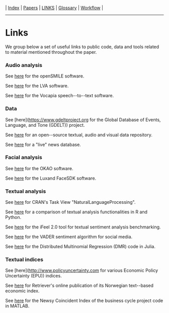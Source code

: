 
| [Index](index.md) | [Papers](papers.md) | [LINKS](links.md) | [Glossary](glossary.md) | [Workflow](workflow.md) |

---

# Links

We group below a set of useful links to public code, data and tools related to material mentioned throughout the paper.

### Audio analysis

See [here](https://www.audeering.com/opensmile) for the openSMILE software.

See [here](https://lva650.com) for the LVA software.

See [here](https://www.vocapia.com) for the Vocapia speech--to--text software.

### Data

See [here](https://www.gdeltproject.org for the Global Database of Events, Language, and Tone (GDELT)) project.

See [here](https://skymind.ai/wiki/open-datasets) for an open--source textual, audio and visual data repository.

See [here](http://newsdiffs.org) for a "live" news database.

### Facial analysis

See [here](https://plus-sensing.omron.com/technology) for the OKAO software.

See [here](https://www.luxand.com/facesdk) for the Luxand FaceSDK software.

### Textual analysis

See [here](https://CRAN.R-project.org/view=NaturalLanguageProcessing) for CRAN's Task View "NaturalLanguageProcessing".

See [here](https://quanteda.io/articles/pkgdown/comparison.html) for a comparison of textual analysis functionalities in R and Python.

See [here](http://blackbird.dcc.ufmg.br:1210) for the iFeel 2.0 tool for textual sentiment analysis benchmarking.

See [here](https://github.com/cjhutto/vaderSentiment) for the VADER sentiment algorithm for social media.

See [here](https://github.com/AsafManela/HurdleDMR.jl) for the Distributed Multinomial Regression (DMR) code in Julia.

### Textual indices

See [here](http://www.policyuncertainty.com for various Economic Policy Uncertainty (EPU)) indices.

See [here](https://www.retriever-info.com/fni) for Retriever's online publication of its Norwegian text--based economic index. 

See [here](https://github.com/leifandersthorsrud/NCI) for the Newsy Coincident Index of the business cycle project code in MATLAB.

